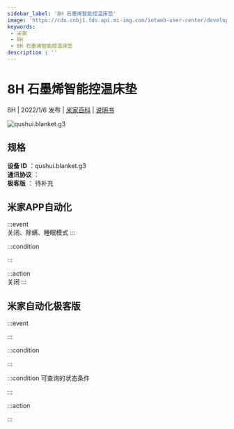 ```yaml
---
sidebar_label: '8H 石墨烯智能控温床垫'
image: 'https://cdn.cnbj1.fds.api.mi-img.com/iotweb-user-center/developer_1679047959247L02iFP9M.png?GalaxyAccessKeyId=AKVGLQWBOVIRQ3XLEW&Expires=9223372036854775807&Signature=0mfPQ2HYwQ2lcsz8SFw6hQi/iHA='
keywords: 
 - 米家
 - 8H
 - 8H 石墨烯智能控温床垫
description : ''
---
```

# 8H 石墨烯智能控温床垫

8H | 2022/1/6 发布 | [米家百科](https://home.mi.com/webapp/content/baike/product/index.html?model=qushui.blanket.g3) | [说明书](https://home.mi.com/views/introduction.html?model=qushui.blanket.g3&region=cn)

![qushui.blanket.g3](https://cdn.cnbj1.fds.api.mi-img.com/iotweb-user-center/developer_1679047959247L02iFP9M.png?GalaxyAccessKeyId=AKVGLQWBOVIRQ3XLEW&Expires=9223372036854775807&Signature=0mfPQ2HYwQ2lcsz8SFw6hQi/iHA=)

## 规格  
> 
**设备 ID** ：qushui.blanket.g3  
**通讯协议** ：  
**极客版**  ： 待补充 


## 米家APP自动化  

:::event  
关闭、除螨、睡眠模式
:::

:::condition  

:::

:::action   
关闭
:::

## 米家自动化极客版  

:::event  

:::

:::condition  

:::

:::condition 可查询的状态条件  

:::

:::action  

:::

        
